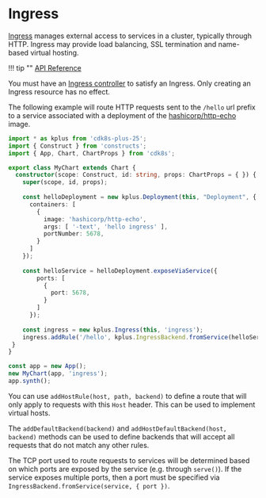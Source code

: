 # Ingress

[Ingress] manages external access to services in a cluster, typically through
HTTP. Ingress may provide load balancing, SSL termination and name-based virtual
hosting.

!!! tip ""
    [API Reference](../../reference/cdk8s-plus-25/typescript.md#ingressv1beta1)

You must have an [Ingress controller] to satisfy an Ingress. Only creating an
Ingress resource has no effect.

[Ingress]: https://kubernetes.io/docs/concepts/services-networking/ingress/
[Ingress controller]: https://kubernetes.io/docs/concepts/services-networking/ingress-controllers

The following example will route HTTP requests sent to the `/hello` url prefix
to a service associated with a deployment of the
[hashicorp/http-echo](https://github.com/hashicorp/http-echo) image.

```typescript
import * as kplus from 'cdk8s-plus-25';
import { Construct } from 'constructs';
import { App, Chart, ChartProps } from 'cdk8s';

export class MyChart extends Chart {
  constructor(scope: Construct, id: string, props: ChartProps = { }) {
    super(scope, id, props);
    
    const helloDeployment = new kplus.Deployment(this, "Deployment", {
      containers: [
        {
          image: 'hashicorp/http-echo',
          args: [ '-text', 'hello ingress' ],
          portNumber: 5678,
        }
      ]
    });
    
    const helloService = helloDeployment.exposeViaService({ 
        ports: [
          {
            port: 5678,
          }
        ]
      });
    
    const ingress = new kplus.Ingress(this, 'ingress');
    ingress.addRule('/hello', kplus.IngressBackend.fromService(helloService)); 
 }
}

const app = new App();
new MyChart(app, 'ingress');
app.synth();
```

You can use `addHostRule(host, path, backend)` to define a route that will only
apply to requests with this `Host` header. This can be used to implement virtual
hosts.

The `addDefaultBackend(backend)` and `addHostDefaultBackend(host, backend)`
methods can be used to define backends that will accept all requests that do not
match any other rules.

The TCP port used to route requests to services will be determined based on
which ports are exposed by the service (e.g. through `serve()`). If the service
exposes multiple ports, then a port must be specified via
`IngressBackend.fromService(service, { port })`.
